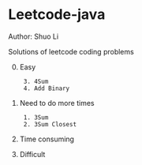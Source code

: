 Leetcode-java
=============
Author: Shuo Li

Solutions of leetcode coding problems

0. Easy

        3. 4Sum
        4. Add Binary
1. Need to do more times
    
        1. 3Sum
        2. 3Sum Closest
2. Time consuming

3. Difficult
